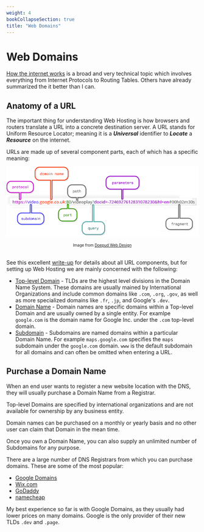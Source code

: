 ```yaml
---
weight: 4
bookCollapseSection: true
title: "Web Domains"
---
```


# Web Domains

[How the internet works](https://medium.com/@User3141592/how-does-the-internet-work-edc2e22e7eb8) is a broad and very technical topic which involves everything from Internet Protocols to Routing Tables. Others have already summarized the it better than I can.

## Anatomy of a URL

The important thing for understanding Web Hosting is how browsers and routers translate a URL into a concrete destination server. A URL stands for Uniform Resource Locator; meaning it is a ***Universal*** identifier to ***Locate*** a ***Resource*** on the internet.

URLs are made up of several component parts, each of which has a specific meaning:

![Anatomy of a URL](/img/docs/web-domains/complex_url.png)
<center style="font-size:10px">Image from <a href="https://doepud.co.uk/blog/anatomy-of-a-url">Doepud Web Design</a></center>
<br>

See this excellent [write-up](https://doepud.co.uk/blog/anatomy-of-a-url) for details about all URL components, but for setting up Web Hosting we are mainly concerned with the following:

- [Top-level Domain](https://en.wikipedia.org/wiki/Top-level_domain) - TLDs are the highest level divisions in the Domain Name System. These domains are usually mained by International Organizations and include common domains like `.com`, `.org`, `.gov`, as well as more specialized domains like `.fr`, `.jp`, and Google's `.dev`.
- [Domain Name](https://en.wikipedia.org/wiki/Domain_name) - Domain names are specific domains within a Top-level Domain and are usually owned by a single entity. For examlpe `google.com` is the domain name for Google Inc. under the `.com` top-level domain.
- [Subdomain](https://en.wikipedia.org/wiki/Subdomain) - Subdomains are named domains within a particular Domain Name. For example `maps.google.com` specifies the `maps` subdomain under the `google.com` domain. `www` is the default subdomain for all domains and can often be omitted when entering a URL.

## Purchase a Domain Name

When an end user wants to register a new website location with the DNS, they will usually purchase a Domain Name from a Registrar.

Top-level Domains are specified by international organizations and are not available for ownership by any business entity.

Domain names can be purchased on a monthly or yearly basis and no other user can claim that Domain in the mean time.

Once you own a Domain Name, you can also supply an unlimited number of Subdomains for any purpose.

There are a large number of DNS Registrars from which you can purchase domains. These are some of the most popular:

- [Google Domains](https://domains.google.com)
- [Wix.com](https://www.wix.com/)
- [GoDaddy](https://www.godaddy.com/)
- [namecheap](https://www.namecheap.com/)

My best experience so far is with Google Domains, as they usually had lower prices on many domains. Google is the only provider of their new TLDs `.dev` and `.page`.
